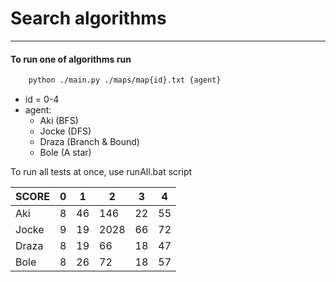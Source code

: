 # Search algorithms

---

#### To run one of algorithms run

```bash
    python ./main.py ./maps/map{id}.txt {agent}
```

* id = 0-4
* agent:
  * Aki (BFS)
  * Jocke (DFS)
  * Draza (Branch & Bound)
  * Bole (A star)

To run all tests at once, use runAll.bat script

| SCORE         | 0 	| 1  	| 2    	| 3  	| 4  	|
|-----------	|---	|----	|------	|----	|----	|
| Aki       	| 8 	| 46 	| 146  	| 22 	| 55 	|
| Jocke     	| 9 	| 19 	| 2028 	| 66 	| 72 	|
| Draza     	| 8 	| 19 	| 66   	| 18 	| 47 	|
| Bole      	| 8 	| 26 	| 72   	| 18 	| 57 	|